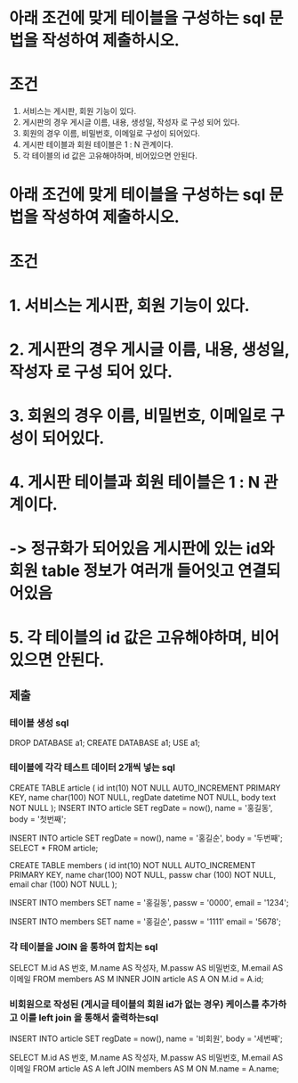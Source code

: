 # 아래 조건에 맞게 테이블을 구성하는 sql 문법을 작성하여 제출하시오.

# 조건
1. 서비스는 게시판, 회원 기능이 있다.
2. 게시판의 경우 게시글 이름, 내용, 생성일, 작성자 로 구성 되어 있다.
3. 회원의 경우 이름, 비밀번호, 이메일로 구성이 되어있다.
4. 게시판 테이블과 회원 테이블은 1 : N 관계이다.
5. 각 테이블의 id 값은 고유해야하며, 비어있으면 안된다.

# 아래 조건에 맞게 테이블을 구성하는 sql 문법을 작성하여 제출하시오.

# 조건
# 1. 서비스는 게시판, 회원 기능이 있다.
# 2. 게시판의 경우 게시글 이름, 내용, 생성일, 작성자 로 구성 되어 있다.
# 3. 회원의 경우 이름, 비밀번호, 이메일로 구성이 되어있다.
# 4. 게시판 테이블과 회원 테이블은 1 : N 관계이다. 
# -> 정규화가 되어있음 게시판에 있는 id와 회원 table 정보가 여러개 들어잇고 연결되어있음
# 5. 각 테이블의 id 값은 고유해야하며, 비어있으면 안된다.

## 제출 

### 테이블 생성 sql
DROP DATABASE a1;
CREATE DATABASE a1;
USE a1;
### 테이블에 각각 테스트 데이터 2개씩 넣는 sql
CREATE TABLE article (
id int(10) NOT NULL AUTO_INCREMENT PRIMARY KEY,
name char(100) NOT NULL,
regDate datetime NOT NULL,
body text NOT NULL
);
INSERT INTO article
SET regDate = now(),
name = '홍길동',
body = '첫번째';

INSERT INTO article
SET regDate = now(),
name = '홍길순',
body = '두번째';
SELECT * FROM article;

CREATE TABLE members (
id int(10) NOT NULL AUTO_INCREMENT PRIMARY KEY,
name char(100) NOT NULL,
passw char (100) NOT NULL,
email char (100) NOT NULL
);

INSERT INTO members
SET name = '홍길동',
passw = '0000',
email =  '1234';

INSERT INTO members
SET name = '홍길순',
passw = '1111'
email =  '5678';

### 각 테이블을 JOIN 을 통하여 합치는 sql
SELECT M.id AS 번호,
M.name AS 작성자,
M.passw AS 비밀번호,
M.email AS 이메일
FROM members AS M
INNER JOIN article AS A
ON M.id = A.id;
### 비회원으로 작성된 (게시글 테이블의 회원 id가 없는 경우) 케이스를 추가하고 이를 left join 을 통해서 출력하는sql
INSERT INTO article
SET regDate = now(),
name = '비회원',
body = '세번째';

SELECT M.id AS 번호,
M.name AS 작성자,
M.passw AS 비밀번호,
M.email AS 이메일
FROM article AS A
left JOIN members AS M
ON M.name = A.name;



